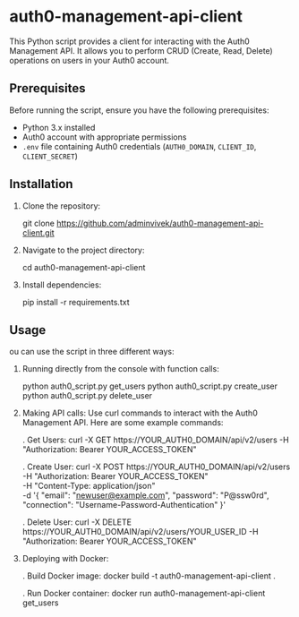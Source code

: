 # auth0-management-api-client

This Python script provides a client for interacting with the Auth0 Management API. It allows you to perform CRUD (Create, Read, Delete) operations on users in your Auth0 account.

## Prerequisites

Before running the script, ensure you have the following prerequisites:

- Python 3.x installed
- Auth0 account with appropriate permissions
- `.env` file containing Auth0 credentials (`AUTH0_DOMAIN`, `CLIENT_ID`, `CLIENT_SECRET`)

## Installation

1. Clone the repository:

   git clone https://github.com/adminvivek/auth0-management-api-client.git

2. Navigate to the project directory:

   cd auth0-management-api-client

3. Install dependencies:

   pip install -r requirements.txt

## Usage

ou can use the script in three different ways:

1. Running directly from the console with function calls:

   python auth0_script.py get_users
   python auth0_script.py create_user
   python auth0_script.py delete_user

2. Making API calls:
   Use curl commands to interact with the Auth0 Management API. Here are some example commands:

   . Get Users:
   curl -X GET https://YOUR_AUTH0_DOMAIN/api/v2/users -H "Authorization: Bearer YOUR_ACCESS_TOKEN"

   . Create User:
   curl -X POST https://YOUR_AUTH0_DOMAIN/api/v2/users \
    -H "Authorization: Bearer YOUR_ACCESS_TOKEN" \
    -H "Content-Type: application/json" \
    -d '{
   "email": "newuser@example.com",
   "password": "P@ssw0rd",
   "connection": "Username-Password-Authentication"
   }'

   . Delete User:
   curl -X DELETE https://YOUR_AUTH0_DOMAIN/api/v2/users/YOUR_USER_ID -H "Authorization: Bearer YOUR_ACCESS_TOKEN"

3. Deploying with Docker:

   . Build Docker image:
   docker build -t auth0-management-api-client .

   . Run Docker container:
   docker run auth0-management-api-client get_users
